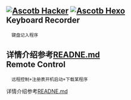 [![Ascotb Hacker](https://img.shields.io/badge/Ascotbe-Hacker-brightgreen.svg?style=plastic&logo=github)](https://github.com/Ascotbe/Hacker-program/Keyboard%20Recorder)
[![Ascotb Hexo](https://img.shields.io/badge/Ascotbe-Hexo-brightgreen.svg?style=plastic&logo=github)](https://ascotbe.github.io/)  
Keyboard Recorder  
-
      键盘记入程序  
详情介绍参考[READNE.md](https://github.com/Ascotbe/Hacker-program/blob/master/Keyboard%20Recorder/README.md)  
Remote Control  
-
      远程控制+注册表开机启动+下载某程序  
详情介绍参考[READNE.md](https://github.com/Ascotbe/Hacker-program/tree/master/Remote%20Control/README.md)  
